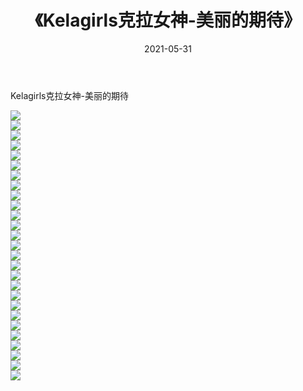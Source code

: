 ﻿---
layout: post
title:  《Kelagirls克拉女神-美丽的期待》
date:   2021-05-31
img: http://img.660000.xyz/Sharelink/网络美图/2021/Kelagirls克拉女神-美丽的期待/000.jpg
categories: [美女, 清纯, 唯美]
---

Kelagirls克拉女神-美丽的期待

  ![](http://img.660000.xyz/Sharelink/网络美图/2021/Kelagirls克拉女神-美丽的期待/001.jpg) <br> ![](http://img.660000.xyz/Sharelink/网络美图/2021/Kelagirls克拉女神-美丽的期待/002.jpg) <br> ![](http://img.660000.xyz/Sharelink/网络美图/2021/Kelagirls克拉女神-美丽的期待/003.jpg) <br> ![](http://img.660000.xyz/Sharelink/网络美图/2021/Kelagirls克拉女神-美丽的期待/004.jpg) <br> ![](http://img.660000.xyz/Sharelink/网络美图/2021/Kelagirls克拉女神-美丽的期待/005.jpg) <br> ![](http://img.660000.xyz/Sharelink/网络美图/2021/Kelagirls克拉女神-美丽的期待/006.jpg) <br> ![](http://img.660000.xyz/Sharelink/网络美图/2021/Kelagirls克拉女神-美丽的期待/007.jpg) <br> ![](http://img.660000.xyz/Sharelink/网络美图/2021/Kelagirls克拉女神-美丽的期待/008.jpg) <br> ![](http://img.660000.xyz/Sharelink/网络美图/2021/Kelagirls克拉女神-美丽的期待/009.jpg) <br> ![](http://img.660000.xyz/Sharelink/网络美图/2021/Kelagirls克拉女神-美丽的期待/010.jpg) <br> ![](http://img.660000.xyz/Sharelink/网络美图/2021/Kelagirls克拉女神-美丽的期待/011.jpg) <br> ![](http://img.660000.xyz/Sharelink/网络美图/2021/Kelagirls克拉女神-美丽的期待/012.jpg) <br> ![](http://img.660000.xyz/Sharelink/网络美图/2021/Kelagirls克拉女神-美丽的期待/013.jpg) <br> ![](http://img.660000.xyz/Sharelink/网络美图/2021/Kelagirls克拉女神-美丽的期待/014.jpg) <br> ![](http://img.660000.xyz/Sharelink/网络美图/2021/Kelagirls克拉女神-美丽的期待/015.jpg) <br> ![](http://img.660000.xyz/Sharelink/网络美图/2021/Kelagirls克拉女神-美丽的期待/016.jpg) <br> ![](http://img.660000.xyz/Sharelink/网络美图/2021/Kelagirls克拉女神-美丽的期待/017.jpg) <br> ![](http://img.660000.xyz/Sharelink/网络美图/2021/Kelagirls克拉女神-美丽的期待/018.jpg) <br> ![](http://img.660000.xyz/Sharelink/网络美图/2021/Kelagirls克拉女神-美丽的期待/019.jpg) <br> ![](http://img.660000.xyz/Sharelink/网络美图/2021/Kelagirls克拉女神-美丽的期待/020.jpg) <br> ![](http://img.660000.xyz/Sharelink/网络美图/2021/Kelagirls克拉女神-美丽的期待/021.jpg) <br> ![](http://img.660000.xyz/Sharelink/网络美图/2021/Kelagirls克拉女神-美丽的期待/022.jpg) <br> ![](http://img.660000.xyz/Sharelink/网络美图/2021/Kelagirls克拉女神-美丽的期待/023.jpg) <br> ![](http://img.660000.xyz/Sharelink/网络美图/2021/Kelagirls克拉女神-美丽的期待/024.jpg) <br> ![](http://img.660000.xyz/Sharelink/网络美图/2021/Kelagirls克拉女神-美丽的期待/025.jpg) <br> ![](http://img.660000.xyz/Sharelink/网络美图/2021/Kelagirls克拉女神-美丽的期待/026.jpg) <br> ![](http://img.660000.xyz/Sharelink/网络美图/2021/Kelagirls克拉女神-美丽的期待/027.jpg) <br>